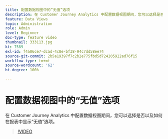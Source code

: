```yaml
---
title: 配置数据视图中的“无值”选项
description: 在 Customer Journey Analytics 中配置数据视图期间，您可以选择是否以及如何在报表中显示“无值”选项。
feature: Data Views
topic: Administration
role: Admin
level: Beginner
doc-type: feature video
thumbnail: 333113.jpg
kt: 7589
exl-id: f4a06ce7-dcad-4c8e-bf38-94c7dd58ee74
source-git-commit: 2b5a19397f7c2b2e775fbd5d724205922ad76f15
workflow-type: tm+mt
source-wordcount: '62'
ht-degree: 100%

---
```


# 配置数据视图中的“无值”选项

在 Customer Journey Analytics 中配置数据视图期间，您可以选择是否以及如何在报表中显示“无值”选项。

>[!VIDEO](https://video.tv.adobe.com/v/333113/?quality=12&learn=on)
